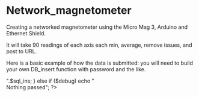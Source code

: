 # Network_magnetometer
Creating a networked magnetometer using the Micro Mag 3, Arduino and Ethernet Shield.

It will take 90 readings of each axis each min, average, remove issues, and post to URL.

Here is a basic example of how the data is submitted: you will need to build your own DB_insert function with password and the like.

<?php
	
	$debug = false;
	$mags = Null;
	
	if ( isset($_GET['mags']) ) {
		$mags=$_GET["mags"];
	} else 
	if ( isset($_POST['mags']) ) {
		$mags=$_POST["mags"];
	}
	if ($mags) {
		$mag=explode(',',$mags);
		$timestamp = date('Y-m-d H:i');
		$sql_ins = "INSERT INTO TABLE_NAMEVALUES ('".$timestamp.":00 UTC','".$mag[0]."','".$mag[1]."','".$mag[2]."','".$mag[3]."' );";		
		DB_insert($sql_ins);
		if ($debug) echo "<br>".$sql_ins;
	}
	else if ($debug) echo "<br>Nothing passed";
?>

